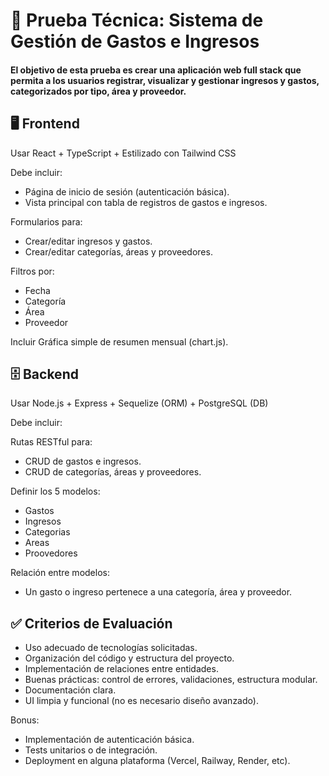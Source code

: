 # 🧪 Prueba Técnica: Sistema de Gestión de Gastos e Ingresos

#### El objetivo de esta prueba es crear una aplicación web full stack que permita a los usuarios registrar, visualizar y gestionar ingresos y gastos, categorizados por tipo, área y proveedor.

## 🖥️ Frontend
Usar React + TypeScript + Estilizado con Tailwind CSS

Debe incluir:

- Página de inicio de sesión (autenticación básica).
- Vista principal con tabla de registros de gastos e ingresos.

Formularios para:

- Crear/editar ingresos y gastos.
- Crear/editar categorías, áreas y proveedores.

Filtros por:

- Fecha
- Categoría
- Área
- Proveedor

Incluir Gráfica simple de resumen mensual (chart.js).

## 🗄️ Backend
Usar Node.js + Express + Sequelize (ORM) + PostgreSQL (DB)

Debe incluir:

Rutas RESTful para:

- CRUD de gastos e ingresos.
- CRUD de categorías, áreas y proveedores.

Definir los 5 modelos:

- Gastos
- Ingresos
- Categorias
- Areas
- Proovedores

Relación entre modelos:

- Un gasto o ingreso pertenece a una categoría, área y proveedor.

## ✅ Criterios de Evaluación

- Uso adecuado de tecnologías solicitadas.
- Organización del código y estructura del proyecto.
- Implementación de relaciones entre entidades.
- Buenas prácticas: control de errores, validaciones, estructura modular.
- Documentación clara.
- UI limpia y funcional (no es necesario diseño avanzado).

Bonus:

- Implementación de autenticación básica.
- Tests unitarios o de integración.
- Deployment en alguna plataforma (Vercel, Railway, Render, etc).
